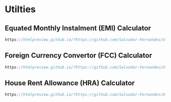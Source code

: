 # Utilties

## Equated Monthly Instalment (EMI) Calculator
```js
https://htmlpreview.github.io/?https://github.com/Salvador-Fernandes/Utilities/blob/main/EMI.html
```

## Foreign Currency Convertor (FCC) Calculator
```js
https://htmlpreview.github.io/?https://github.com/Salvador-Fernandes/Utilities/blob/main/FCC.html
```

## House Rent Allowance (HRA) Calculator
```js
https://htmlpreview.github.io/?https://github.com/Salvador-Fernandes/Utilities/blob/main/HRA.html
```


